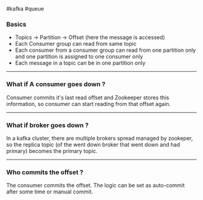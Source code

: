 #kafka #queue
### Basics
- Topics -> Partition -> Offset (here the message is accessed)
- Each Consumer group can read from same topic
- Each consumer from a consumer group can read from one partition only and one partition is assigned to one consumer only
- Each message in a topic can be in one partition only
***
### What if A consumer goes down ?
Consumer commits it's last read offset and Zookeeper stores this information, so consumer can start reading from that offset again.
***
### What if broker goes down ?
In a kafka cluster, there are multiple brokers spread managed by zookeper, so the replica topic (of the went down broker that went down and had primary) becomes the primary topic.
***
### Who commits the offset ?
The consumer commits the offset. The logic can be set as auto-commit after some time or manual commit.
